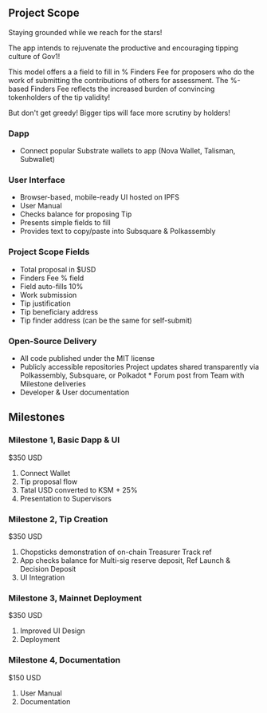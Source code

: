 ## Project Scope

Staying grounded while we reach for the stars!

The app intends to rejuvenate the productive and encouraging tipping culture of Gov1!

This model offers a a field to fill in % Finders Fee for proposers who do the work of submitting the contributions of others for assessment. The %-based Finders Fee reflects the increased burden of convincing tokenholders of the tip validity!

But don't get greedy! Bigger tips will face more scrutiny by holders!

### Dapp

* Connect popular Substrate wallets to app (Nova Wallet, Talisman, Subwallet)

### User Interface

* Browser-based, mobile-ready UI hosted on IPFS
* User Manual
* Checks balance for proposing Tip
* Presents simple fields to fill
* Provides text to copy/paste into Subsquare & Polkassembly

### Project Scope Fields

* Total proposal in $USD
* Finders Fee % field
* Field auto-fills 10%
* Work submission
* Tip justification
* Tip beneficiary address
* Tip finder address (can be the same for self-submit)

### Open-Source Delivery

* All code published under the MIT license
* Publicly accessible repositories Project updates shared transparently via Polkassembly, Subsquare, or Polkadot * Forum post from Team with Milestone deliveries
* Developer & User documentation

## Milestones

### Milestone 1, Basic Dapp & UI &#x20;

$350 USD
1. Connect Wallet
2. Tip proposal flow
3. Tatal USD converted to KSM + 25%
4. Presentation to Supervisors

### Milestone 2, Tip Creation &#x20;

$350 USD
1. Chopsticks demonstration of on-chain Treasurer Track ref
2. App checks balance for Multi-sig reserve deposit, Ref Launch & Decision Deposit
3. UI Integration

### Milestone 3, Mainnet Deployment &#x20;

$350 USD
1. Improved UI Design
2. Deployment

### Milestone 4, Documentation &#x20;

$150 USD
1. User Manual
2. Documentation